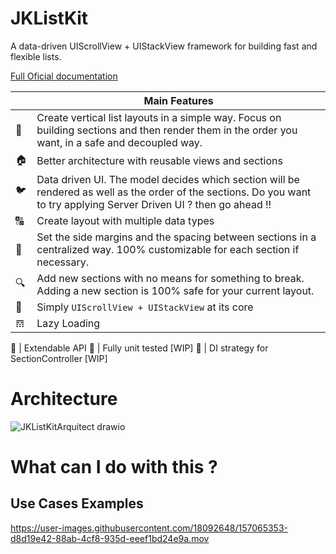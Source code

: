 # JKListKit
A data-driven UIScrollView + UIStackView framework for building fast and flexible lists.

[Full Oficial documentation](https://javff.github.io/JKListKit/documentation/jklistkit/)

|         | Main Features  |
----------|-----------------
&#128581; | Create vertical list layouts in a simple way. Focus on building sections and then render them in the order you want, in a safe and decoupled way.
&#127968; | Better architecture with reusable views and sections
&#128038; | Data driven UI. The model decides which section will be rendered as well as the order of the sections. Do you want to try applying Server Driven UI ? then go ahead !!
&#128288; | Create layout with multiple data types
&#128273; | Set the side margins and the spacing between sections in a centralized way. 100% customizable for each section if necessary.
&#128269; | Add new sections with no means for something to break. Adding a new section is 100% safe for your current layout.
&#128241; | Simply `UIScrollView + UIStackView` at its core
𝌗   | Lazy Loading

&#128640; | Extendable API
🔨   | Fully unit tested [WIP]
🔨   | DI strategy for SectionController [WIP]


# Architecture


![JKListKitArquitect drawio](https://user-images.githubusercontent.com/18092648/157344408-711c5cc9-984d-4a73-bdc1-522b5c3efbb9.png)


# What can I do with this ?

## Use Cases Examples

https://user-images.githubusercontent.com/18092648/157065353-d8d19e42-88ab-4cf8-935d-eeef1bd24e9a.mov


